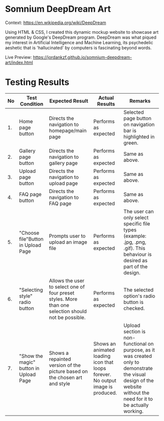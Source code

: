 # Somnium DeepDream Art

Context: https://en.wikipedia.org/wiki/DeepDream

Using HTML & CSS, I created this dynamic mockup website to showcase art generated by Google's DeepDream program. DeepDream was what piqued my interest in Artificial Intelligence and Machine Learning, its psychedelic aeshetic that is 'hallucinated' by computers is fascinating beyond words.

Live Preview: https://jordankzf.github.io/somnium-deepdream-art/index.html

# Testing Results

| No | Test Condition | Expected Result | Actual Results | Remarks |
| --- | --- | --- | --- | --- |
| 1. | Home page button | Directs the navigation to homepage/main page | Performs as expected | Selected page button on navigation bar is highlighted in green. |
| 2. | Gallery page button | Directs the navigation to gallery page | Performs as expected | Same as above. |
| 3. | Upload page button | Directs the navigation to upload page | Performs as expected | Same as above. |
| 4. | FAQ page button | Directs the navigation to FAQ page | Performs as expected | Same as above. |
| 5. | &quot;Choose file&quot;Button in Upload Page | Prompts user to upload an image file | Performs as expected | The user can only select specific file types (example: .jpg, .png, .gif). This behaviour is desired as part of the design. |
| 6. | &quot;Selecting style&quot; radio button | Allows the user to select one of four preset styles. More than one selection should not be possible. | Performs as expected | The selected option&#39;s radio button is checked. |
| 7. | &quot;Show the magic&quot; button in Upload Page | Shows a repainted version of the picture based on the chosen art and style | Shows an animated loading icon that loops forever. No output image is produced. | Upload section is non-functional on purpose, as it was created only to demonstrate the visual design of the website without the need for it to be actually working. |
